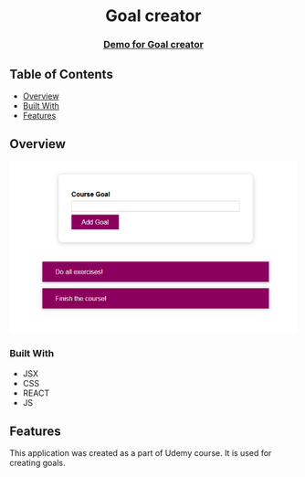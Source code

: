 <h1 align="center">Goal creator</h1>

<div align="center">
  <h3>
    <a href="https://{your-demo-link.your-domain}">
      Demo for Goal creator
    </a>
  </h3>
</div>

## Table of Contents

- [Overview](#overview)
- [Built With](#built-with)
- [Features](#features)

## Overview

<div align="center">
   <img src="https://github.com/Damyanmd/goal_api/blob/main/img/Capture.PNG">
 </div>
 
### Built With

- JSX
- CSS
- REACT
- JS

## Features

This application was created as a part of Udemy course. It is used for creating goals.
